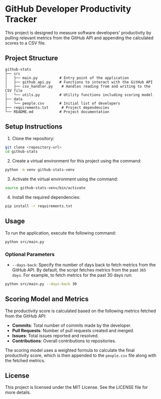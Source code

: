 # GitHub Developer Productivity Tracker

This project is designed to measure software developers' productivity by pulling relevant metrics from the GitHub API and appending the calculated scores to a CSV file. 

## Project Structure

```
github-stats
├── src
│   ├── main.py          # Entry point of the application
│   ├── github_api.py    # Functions to interact with the GitHub API
│   ├── csv_handler.py    # Handles reading from and writing to the CSV file
│   └── utils.py         # Utility functions including scoring model
├── data
│   └── people.csv       # Initial list of developers
├── requirements.txt      # Project dependencies
└── README.md            # Project documentation
```

## Setup Instructions

1. Clone the repository:
```bash
git clone <repository-url>
cd github-stats
```

2. Create a virtual environment for this project using the command:
```bash
python -m venv github-stats-venv
```

3. Activate the virtual environment using the command:
```bash
source github-stats-venv/bin/activate
```

4. Install the required dependencies:
```bash
pip install -r requirements.txt
```

## Usage

To run the application, execute the following command:
```bash
python src/main.py
```

### Optional Parameters
- `--days-back`: Specify the number of days back to fetch metrics from the GitHub API. By default, the script fetches metrics from the past `365 days`. For example, to fetch metrics for the past 30 days run:
```bash
python src/main.py --days-back 30
```

## Scoring Model and Metrics

The productivity score is calculated based on the following metrics fetched from the GitHub API:

- **Commits**: Total number of commits made by the developer.
- **Pull Requests**: Number of pull requests created and merged.
- **Issues**: Total issues reported and resolved.
- **Contributions**: Overall contributions to repositories.

The scoring model uses a weighted formula to calculate the final productivity score, which is then appended to the `people.csv` file along with the fetched metrics.

## License

This project is licensed under the MIT License. See the LICENSE file for more details.